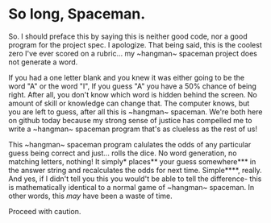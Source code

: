 # So long, Spaceman.
So. I should preface this by saying this is neither good code, nor a good program for the project spec. I apologize. 
That being said, this is the coolest zero I've ever scored on a rubric... my ~hangman~ spaceman project does not generate a word. 

If you had a one letter blank and you knew it was either going to be the word "A" or the word "I", If you guess "A" you have a 50% chance of being right. After all, you don't know which word is hidden behind the screen. No amount of skill or knowledge can change that. The computer knows, but you are left to guess, after all this is ~hangman~ spaceman. We're both here on github today because my strong sense of justice has compelled me to write a ~hangman~ spaceman program that's as clueless as the rest of us! 

This ~hangman~ spaceman program calulates the odds of any particular guess being correct and just... rolls the dice. No word generation, no matching letters, nothing! It simply\* places\*\* your guess somewhere\*\*\* in the answer string and recalculates the odds for next time.
Simple\*\*\*\*, really. And yes, if I didn't tell you this you would't be able to tell the difference- this is mathematically identical to a normal game of ~hangman~ spaceman. In other words, this *may* have been a waste of time.

Proceed with caution.